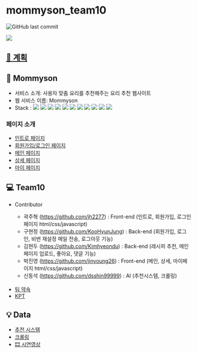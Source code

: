 # mommyson_team10
![GitHub last commit](https://img.shields.io/github/last-commit/jinyoung26/mamison_team10?color=FF6347&style=plastic)

![](https://img1.daumcdn.net/thumb/R1280x0/?scode=mtistory2&fname=https%3A%2F%2Fblog.kakaocdn.net%2Fdn%2Fy3txW%2FbtrsH8YMrDN%2FDk9l5gN3C7imoBjA9KmwJK%2Fimg.png)

<h2><a href="https://github.com/jinyoung26/mamison_team10/wiki/Project"> 📅 계획 </a></h2>

<h2> 🍳 Mommyson </h2>

- 서비스 소개: 사용자 맞춤 요리를 추천해주는 요리 추천 웹사이트
- 웹 서비스 이름: Mommyson
- Stack : <img src="https://img.shields.io/badge/Python-3766AB?style=for-the-badge&logo=Python&logoColor=white"/> <img src="https://img.shields.io/badge/Django-092E20?style=for-the-badge&logo=Django&logoColor=white"/> <img src="https://img.shields.io/badge/SQLite-003B57?style=for-the-badge&logo=SQLite&logoColor=white"> <img src="https://img.shields.io/badge/javascript-F7DF1E?style=for-the-badge&logo=javascript&logoColor=black"> <img src="https://img.shields.io/badge/jquery-0769AD?style=for-the-badge&logo=jquery&logoColor=white"> <img src="https://img.shields.io/badge/html-E34F26?style=for-the-badge&logo=html5&logoColor=white"> <img src="https://img.shields.io/badge/css-1572B6?style=for-the-badge&logo=css3&logoColor=white"> <img src="https://img.shields.io/badge/TensorFlow-FF6F00?style=for-the-badge&logo=TensorFlow&logoColor=white"/> <img src="https://img.shields.io/badge/github-181717?style=for-the-badge&logo=github&logoColor=white"> <img src="https://img.shields.io/badge/Sourcetree-0052CC?style=for-the-badge&logo=Sourcetree&logoColor=white"> <img src="https://img.shields.io/badge/Slack-4A154B?style=for-the-badge&logo=Slack&logoColor=white">

<h3> 페이지 소개 </h3>
<ul>
<li><a href="https://github.com/jinyoung26/mamison_team10/wiki/Intro_page"> 인트로 페이지 </a></li>
<li><a href="https://github.com/jinyoung26/mamison_team10/wiki/SignUp-SignIn_page"> 회원가입/로그인 페이지 </a></li>
<li><a href="https://github.com/jinyoung26/mamison_team10/wiki/Main_page"> 메인 페이지 </a></li>
<li><a href="https://github.com/jinyoung26/mamison_team10/wiki/Detail_page"> 상세 페이지 </a></li>
<li><a href="https://github.com/jinyoung26/mamison_team10/wiki/Mypage"> 마이 페이지 </a></li>
</ul>

<h2> 💻 Team10 </h2>
<ul>
<li> Contributor </li>

- 곽주혁 (https://github.com/jh2277) : Front-end (인트로, 회원가입, 로그인 페이지 html/css/javascript)
- 구현정 (https://github.com/KooHyunJung) : Back-end (회원가입, 로그인, 비번 재설정 메일 전송, 로그아웃 기능)
- 김현두 (https://github.com/Kimhyeondu) : Back-end (레시피 추천, 메인페이지 업로드, 좋아요, 댓글 기능)
- 박진영 (https://github.com/jinyoung26) : Front-end (메인, 상세, 마이페이지 html/css/javascript)
- 신동석 (https://github.com/dsshin99999) : AI (추천시스템, 크롤링)
<br>
<li><a href="https://github.com/jinyoung26/mamison_team10/wiki/Team-Rule"> 팀 약속 </a></li>
<li><a href="https://github.com/jinyoung26/mamison_team10/wiki/KPT"> KPT </a></li>
</ul>

<h2> 💡 Data</h2>
<ul>
<li><a href="https://colab.research.google.com/drive/1bXQGPbn0ozlf8L-UsncBviCVJGEg63LH?usp=sharing"> 추천 시스템 </a></li>
<li><a href="https://colab.research.google.com/drive/1aaDpY8npsLSTunlliCoEVEkHK11xdcAC?usp=sharing"> 크롤링 </a></li>
<li><a href="https://www.youtube.com/watch?v=AZf0qXK1cyg"> 🎞 시연영상 </a></li>
</ul>

